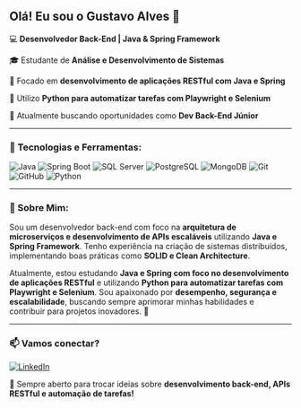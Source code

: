 

## Olá! Eu sou o Gustavo Alves 👋

💻 **Desenvolvedor Back-End | Java & Spring Framework**

🎓 Estudante de **Análise e Desenvolvimento de Sistemas**

🚀 Focado em **desenvolvimento de aplicações RESTful com Java e Spring**

🐍 Utilizo **Python para automatizar tarefas com Playwright e Selenium**

📍 Atualmente buscando oportunidades como **Dev Back-End Júnior**

---

### 🚀 Tecnologias e Ferramentas:

<p align="left">
  <img src="https://img.shields.io/badge/Java-%23ED8B00.svg?style=for-the-badge&logo=java&logoColor=white" alt="Java"/>
  <img src="https://img.shields.io/badge/Spring_Boot-%236DB33F.svg?style=for-the-badge&logo=spring&logoColor=white" alt="Spring Boot"/>
  <img src="https://img.shields.io/badge/SQL_Server-%23CC2927.svg?style=for-the-badge&logo=microsoft-sql-server&logoColor=white" alt="SQL Server"/>
  <img src="https://img.shields.io/badge/PostgreSQL-%23316192.svg?style=for-the-badge&logo=postgresql&logoColor=white" alt="PostgreSQL"/>
  <img src="https://img.shields.io/badge/MongoDB-%2347A248.svg?style=for-the-badge&logo=mongodb&logoColor=white" alt="MongoDB"/>
  <img src="https://img.shields.io/badge/Git-%23F05033.svg?style=for-the-badge&logo=git&logoColor=white" alt="Git"/>
  <img src="https://img.shields.io/badge/GitHub-%23181717.svg?style=for-the-badge&logo=github&logoColor=white" alt="GitHub"/>
  <img src="https://img.shields.io/badge/Python-%2314354C.svg?style=for-the-badge&logo=python&logoColor=white" alt="Python"/>
</p>

---

### 🎡 Sobre Mim:

Sou um desenvolvedor back-end com foco na **arquitetura de microserviços e desenvolvimento de APIs escaláveis** utilizando **Java e Spring Framework**. Tenho experiência na criação de sistemas distribuídos, implementando boas práticas como **SOLID e Clean Architecture**.

Atualmente, estou estudando **Java e Spring com foco no desenvolvimento de aplicações RESTful** e utilizando **Python para automatizar tarefas com Playwright e Selenium**. Sou apaixonado por **desempenho, segurança e escalabilidade**, buscando sempre aprimorar minhas habilidades e contribuir para projetos inovadores.  🚀

---

### 📫 Vamos conectar?

[![LinkedIn](https://img.shields.io/badge/LinkedIn-Gustavo%20Alves-blue?logo=linkedin)](https://www.linkedin.com/in/gustavo-alves-8300b2302/)

💬 Sempre aberto para trocar ideias sobre **desenvolvimento back-end, APIs RESTful e automação de tarefas!**


